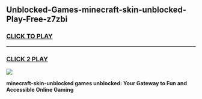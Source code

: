 
## Unblocked-Games-minecraft-skin-unblocked-Play-Free-z7zbi
<h3>
<a href="https://premium76.site?title=minecraft-skin-unblocked&ref=18A1">CLICK TO PLAY</a></h3>
<hr>

<h3>
<a href="https://premium76.site?title=minecraft-skin-unblocked&ref=18A1">CLICK 2 PLAY</a>
  
</h3>

<a href="https://premium76.site?title=minecraft-skin-unblocked&ref=18A1"><img src="https://clearcache.store/games.png"></a>


**minecraft-skin-unblocked games unblocked: Your Gateway to Fun and Accessible Online Gaming**
